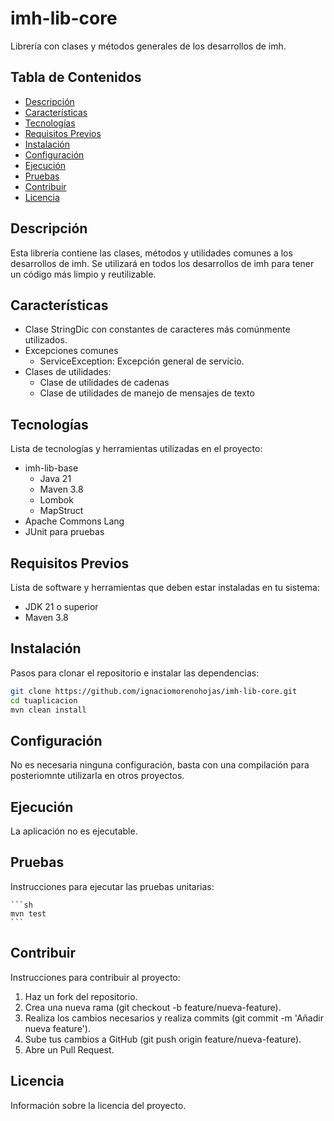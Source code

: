 # imh-lib-core

Librería con clases y métodos generales de los desarrollos de imh.

## Tabla de Contenidos

- [Descripción](#descripción)
- [Características](#características)
- [Tecnologías](#tecnologías)
- [Requisitos Previos](#requisitos-previos)
- [Instalación](#instalación)
- [Configuración](#configuración)
- [Ejecución](#ejecución)
- [Pruebas](#pruebas)
- [Contribuir](#contribuir)
- [Licencia](#licencia)

## Descripción

Esta librería contiene las clases, métodos y utilidades comunes a los desarrollos de imh.
Se utilizará en todos los desarrollos de imh para tener un código más limpio y reutilizable.

## Características

- Clase StringDic con constantes de caracteres más comúnmente utilizados.
- Excepciones comunes 
  - ServiceException: Excepción general de servicio.
- Clases de utilidades:
  - Clase de utilidades de cadenas
  - Clase de utilidades de manejo de mensajes de texto

## Tecnologías

Lista de tecnologías y herramientas utilizadas en el proyecto:

- imh-lib-base
  - Java 21
  - Maven 3.8
  - Lombok
  - MapStruct
- Apache Commons Lang
- JUnit para pruebas

## Requisitos Previos

Lista de software y herramientas que deben estar instaladas en tu sistema:

- JDK 21 o superior
- Maven 3.8

## Instalación

Pasos para clonar el repositorio e instalar las dependencias:

```sh
git clone https://github.com/ignaciomorenohojas/imh-lib-core.git
cd tuaplicacion
mvn clean install
```

## Configuración

No es necesaria ninguna configuración, basta con una compilación para posteriomnte utilizarla en otros proyectos.

## Ejecución

La aplicación no es ejecutable.

## Pruebas
Instrucciones para ejecutar las pruebas unitarias:

    ```sh
    mvn test
    ```
## Contribuir
Instrucciones para contribuir al proyecto:

1. Haz un fork del repositorio.
2. Crea una nueva rama (git checkout -b feature/nueva-feature).
3. Realiza los cambios necesarios y realiza commits (git commit -m 'Añadir nueva feature').
4. Sube tus cambios a GitHub (git push origin feature/nueva-feature).
5. Abre un Pull Request.

## Licencia
Información sobre la licencia del proyecto.

